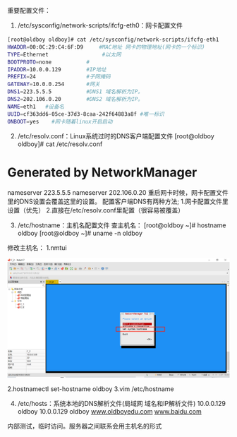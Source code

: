 重要配置文件：
1. /etc/sysconfig/network-scripts/ifcfg-eth0：网卡配置文件

  ```bash
  [root@oldboy oldboy]# cat /etc/sysconfig/network-scripts/ifcfg-eth1
  HWADDR=00:0C:29:C4:6F:D9     #MAC地址 网卡的物理地址(网卡的一个标识)
  TYPE=Ethernet                 #以太网
  BOOTPROTO=none           #
  IPADDR=10.0.0.129        #IP地址
  PREFIX=24                #子网掩码
  GATEWAY=10.0.0.254       #网关
  DNS1=223.5.5.5           #DNS1 域名解析为IP。
  DNS2=202.106.0.20        #DNS2 域名解析为IP。
  NAME=eth1   #设备名
  UUID=cf363dd6-05ce-37d3-8caa-242f64883a8f #唯一标识
  ONBOOT=yes    #网卡随着linux开启启动
  ```

  

2. /etc/resolv.conf：Linux系统过时的DNS客户端配置文件
[root@oldboy oldboy]# cat /etc/resolv.conf 
# Generated by NetworkManager
nameserver 223.5.5.5
nameserver 202.106.0.20
重启网卡时候，网卡配置文件里的DNS设置会覆盖这里的设置。
配置客户端DNS有两种方法;
1.网卡配置文件里设置（优先）
2.直接在/etc/resolv.conf里配置（很容易被覆盖）

3. /etc/hostname：主机名配置文件
查主机名：
[root@oldboy ~]# hostname
oldboy
[root@oldboy ~]# uname -n
oldboy

修改主机名：
1.nmtui

![image-20240206170419173](assets/2.网卡配置文件/image-20240206170419173.png)

2.hostnamectl set-hostname oldboy
3.vim /etc/hostname

4. /etc/hosts：系统本地的DNS解析文件(局域网  域名和IP解析文件)
10.0.0.129  oldboy
10.0.0.129  oldboy www.oldboyedu.com  www.baidu.com

内部测试，临时访问。服务器之间联系会用主机名的形式